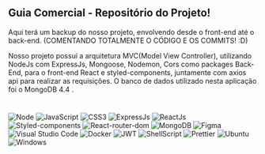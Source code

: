 ## Guia Comercial - Repositório do Projeto!

Aqui terá um backup do nosso projeto, envolvendo desde o front-end até o back-end. (COMENTANDO TOTALMENTE O CÓDIGO E OS COMMITS! :D)

Nosso projeto possuí a arquitetura MVC(Model View Controller), utilizando NodeJs com ExpressJs, Mongoose, Nodemon, Cors como packages Back-End, para o front-end React e styled-components, juntamente com axios api para realizar as requisições. O banco de dados utilizado nesta aplicação foi o MongoDB 4.4 .

#

![Node](https://img.shields.io/badge/Node.js-43853D?style=for-the-badge&logo=node.js&logoColor=white) ![JavaScript](https://img.shields.io/badge/JavaScript-323330?style=for-the-badge&logo=javascript&logoColor=F7DF1E) ![CSS3](https://img.shields.io/badge/CSS3-1572B6?style=for-the-badge&logo=css3&logoColor=white) ![ExpressJs](	https://img.shields.io/badge/Express.js-404D59?style=for-the-badge) ![ReactJs](https://img.shields.io/badge/React-20232A?style=for-the-badge&logo=react&logoColor=61DAFB) ![Styled-components](https://img.shields.io/badge/styled--components-DB7093?style=for-the-badge&logo=styled-components&logoColor=white) ![React-router-dom](https://img.shields.io/badge/React_Router-CA4245?style=for-the-badge&logo=react-router&logoColor=white) ![MongoDB](https://img.shields.io/badge/MongoDB-4EA94B?style=for-the-badge&logo=mongodb&logoColor=white) ![Figma](https://img.shields.io/badge/Figma-F24E1E?style=for-the-badge&logo=figma&logoColor=white) ![Visual Studio Code](https://img.shields.io/badge/Visual_Studio_Code-0078D4?style=for-the-badge&logo=visual%20studio%20code&logoColor=white) ![Docker](https://img.shields.io/badge/Docker-2CA5E0?style=for-the-badge&logo=docker&logoColor=white) ![JWT](https://img.shields.io/badge/JWT-000000?style=for-the-badge&logo=JSON%20web%20tokens&logoColor=white) ![ShellScript](https://img.shields.io/badge/Shell_Script-121011?style=for-the-badge&logo=gnu-bash&logoColor=white) ![Prettier](https://img.shields.io/badge/prettier-1A2C34?style=for-the-badge&logo=prettier&logoColor=F7BA3E) ![Ubuntu](https://img.shields.io/badge/Ubuntu-E95420?style=for-the-badge&logo=ubuntu&logoColor=white) ![Windows](https://img.shields.io/badge/Windows-0078D6?style=for-the-badge&logo=windows&logoColor=white)
